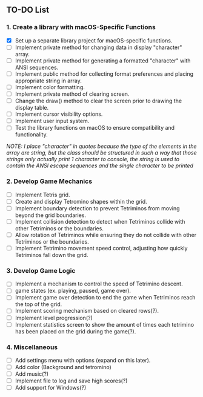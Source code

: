 ## TO-DO List

### 1. Create a library with macOS-Specific Functions
- [x] Set up a separate library project for macOS-specific functions.
- [ ] Implement private method for changing data in display "character" array.
- [ ] Implement private method for generating a formatted "character" with ANSI sequences.
- [ ] Implement public method for collecting format preferences and placing appropriate string in array.
- [ ] Implement color formatting.
- [ ] Implement private method of clearing screen.
- [ ] Change the draw() method to clear the screen prior to drawing the display table.
- [ ] Implement cursor visibility options.
- [ ] Implement user input system.
- [ ] Test the library functions on macOS to ensure compatibility and functionality.

*NOTE: I place "character" in quotes because the type of the elements in the array are string, but the class should be structured in such a way that those strings only actually print 1 character to console, the string is used to contain the ANSI escape sequences and the single character to be printed*

### 2. Develop Game Mechanics
- [ ] Implement Tetris grid.
- [ ] Create and display Tetromino shapes within the grid.
- [ ] Implement boundary detection to prevent Tetriminos from moving beyond the grid boundaries.
- [ ] Implement collision detection to detect when Tetriminos collide with other Tetriminos or the boundaries.
- [ ] Allow rotation of Tetriminos while ensuring they do not collide with other Tetriminos or the boundaries.
- [ ] Implement Tetrimino movement speed control, adjusting how quickly Tetriminos fall down the grid.

### 3. Develop Game Logic
- [ ] Implement a mechanism to control the speed of Tetrimino descent.
- [ ] game states (ex. playing, paused, game over).
- [ ] Implement game over detection to end the game when Tetriminos reach the top of the grid.
- [ ] Implement scoring mechanism based on cleared rows(?).
- [ ] Implement level progression(?)
- [ ] Implement statistics screen to show the amount of times each tetrimino has been placed on the grid during the game(?).

### 4. Miscellaneous
- [ ] Add settings menu with options (expand on this later).
- [ ] Add color (Background and tetromino)
- [ ] Add music(?)
- [ ] Implement file to log and save high scores(?)
- [ ] Add support for Windows(?)
